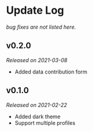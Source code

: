 # Update Log

_bug fixes are not listed here._

## v0.2.0

_Released on 2021-03-08_

- Added data contribution form

## v0.1.0

_Released on 2021-02-22_

- Added dark theme
- Support multiple profiles
